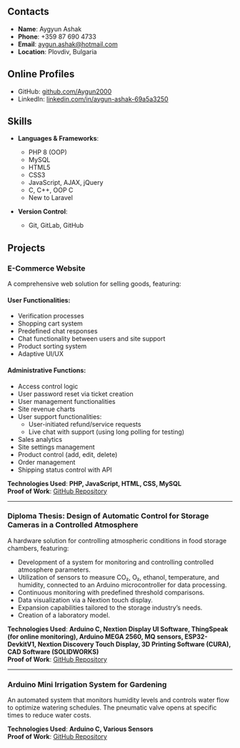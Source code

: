 ## Contacts
- **Name**: Aygyun Ashak  
- **Phone**: +359 87 690 4733  
- **Email**: [aygun.ashak@hotmail.com](mailto:aygun.ashak@hotmail.com)  
- **Location**: Plovdiv, Bulgaria  

## Online Profiles
- GitHub: [github.com/Aygun2000](https://github.com/Aygun2000)
- LinkedIn: [linkedin.com/in/aygun-ashak-69a5a3250](https://linkedin.com/in/aygun-ashak-69a5a3250)
  
## Skills
- **Languages & Frameworks**:
  - PHP 8 (OOP)
  - MySQL
  - HTML5
  - CSS3
  - JavaScript, AJAX, jQuery
  - C, C++, OOP C
  - New to Laravel

- **Version Control**:
  - Git, GitLab, GitHub

## Projects

### E-Commerce Website
A comprehensive web solution for selling goods, featuring:

#### User Functionalities:
- Verification processes
- Shopping cart system
- Predefined chat responses
- Chat functionality between users and site support
- Product sorting system
- Adaptive UI/UX

#### Administrative Functions:
- Access control logic
- User password reset via ticket creation
- User management functionalities
- Site revenue charts
- User support functionalities:
  - User-initiated refund/service requests
  - Live chat with support (using long polling for testing)
- Sales analytics
- Site settings management
- Product control (add, edit, delete)
- Order management
- Shipping status control with API

**Technologies Used**: **PHP, JavaScript, HTML, CSS, MySQL**  
**Proof of Work**: [GitHub Repository](https://github.com/Aygun2000/Web-PHP.git)

---

### Diploma Thesis: Design of Automatic Control for Storage Cameras in a Controlled Atmosphere
A hardware solution for controlling atmospheric conditions in food storage chambers, featuring:

- Development of a system for monitoring and controlling controlled atmosphere parameters.
- Utilization of sensors to measure CO₂, O₂, ethanol, temperature, and humidity, connected to an Arduino microcontroller for data processing.
- Continuous monitoring with predefined threshold comparisons.
- Data visualization via a Nextion touch display.
- Expansion capabilities tailored to the storage industry’s needs.
- Creation of a laboratory model.

**Technologies Used**: **Arduino C, Nextion Display UI Software, ThingSpeak (for online monitoring), Arduino MEGA 2560, MQ sensors, ESP32-DevkitV1, Nextion Discovery Touch Display, 3D Printing Software (CURA), CAD Software (SOLIDWORKS)**  
**Proof of Work**: [GitHub Repository](https://github.com/Aygun2000/diploma-thesis.git)

---

### Arduino Mini Irrigation System for Gardening
An automated system that monitors humidity levels and controls water flow to optimize watering schedules. The pneumatic valve opens at specific times to reduce water costs.

**Technologies Used**: **Arduino C, Various Sensors**  
**Proof of Work**: [GitHub Repository](https://github.com/Aygun2000/watering_sys_arduino.git)



